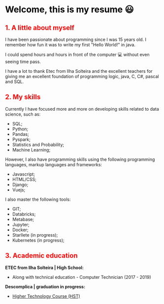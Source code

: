 # <span style="color:black"><strong> Welcome, this is my resume 😃 </strong></span>

## <span style="color:red"> 1. A little about myself </span>

I have been passionate about programming since I was 15 years old. I remember how fun it was to write my first "Hello World!" in java.

I could spend hours and hours in front of the computer 💻 without even seeing time pass.

I have a lot to thank Etec from Ilha Solteira and the excellent teachers for giving me an excellent foundation of programming logic, java, C, C#, pascal and SQL.

## <span style="color:red"> 2. My skills </span>

Currently I have focused more and more on developing skills related to data science, such as:

- SQL;
- Python;
- Pandas;
- Pyspark;
- Statistics and Probability;
- Machine Learning;

However, I also have programming skills using the following programming languages, markup languages ​​and frameworks:

- Javascript;
- HTML/CSS;
- Django;
- Vuejs;

I also master the following tools:

- GIT;
- Databricks;
- Metabase;
- Jupyter;
- Docker;
- Starllete (in progress);
- Kubernetes (in progress);

## <span style="color:red"> 3. Academic education </span>

<strong> ETEC from Ilha Solteira | High School:</strong>

- Along with technical education - Computer Technician (2017 - 2019)

<strong> Descomplica | graduation in progress:</strong>

- [Higher Technology Course (HST)](https://descomplica.com.br/faculdade/tecnologia/computacao-em-nuvem/)

